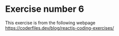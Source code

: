 # Exercise number 6

This exercise is from the following webpage
https://coderfiles.dev/blog/reactjs-coding-exercises/
